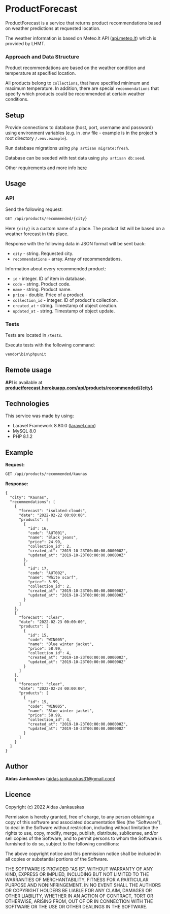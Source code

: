 # ProductForecast

ProductForecast is a service that returns product recommendations based on weather predictions at requested location.

The weather information is based on Meteo.lt API ([api.meteo.lt](https://api.meteo.lt)) which is provided by LHMT.

### Approach and Data Structure

Product recommendations are based on the weather condition and temperature at specified location.

All products belong to ```collections```, that have specified minimum and maximum temperature. In addition, there are special ```recommendations``` that specify which products could be recommended at certain weather conditions.

## Setup

Provide connections to database (host, port, username and password) using environment variables (e.g. in .env file - example is in the project's root directory ```/.env.example```). 

Run database migrations using ```php artisan migrate:fresh```. 

Database can be seeded with test data using ```php artisan db:seed```.

Other requirements and more info [here](https://laravel.com/docs/master/installation)

## Usage

### API

Send the following request:

``` bash
GET /api/products/recommended/{city}
```

Here ```{city}``` is a custom name of a place. The product list will be based on a weather forecast in this place.

Response with the following data in JSON format will be sent back:
- ```city``` - string. Requested city.
- ```recommendations``` - array. Array of recommendations.

Information about every recommended product:
- ```id``` - integer. ID of item in database.
- ```code``` - string. Product code.
- ```name``` - string. Product name.
- ```price``` - double. Price of a product.
- ```collection_id``` - integer. ID of product's collection.
- ```created_at``` - string. Timestamp of object creation.
- ```updated_at``` - string. Timestamp of object update.

### Tests

Tests are located in ```/tests```.

Execute tests with the following command:
``` bash
vendor\bin\phpunit
```

## Remote usage

**API** is available at **[productforecast.herokuapp.com/api/products/recommended/{city}](https://productforecast.herokuapp.com/api/products/recommended/vilnius)**

## Technologies

This service was made by using:
- Laravel Framework 8.80.0 ([laravel.com](https://laravel.com))
- MySQL 8.0
- PHP 8.1.2

## Example

**Request:** 
``` bash
GET /api/products/recommended/kaunas
```

**Response:**
```
{
  "city": "Kaunas",
  "recommendations": [
    {
      "forecast": "isolated-clouds",
      "date": "2022-02-22 00:00:00",
      "products": [
        {
          "id": 16,
          "code": "AUT001",
          "name": "Black jeans",
          "price": 24.99,
          "collection_id": 2,
          "created_at": "2019-10-23T00:00:00.000000Z",
          "updated_at": "2019-10-23T00:00:00.000000Z"
        },
        {
          "id": 17,
          "code": "AUT002",
          "name": "White scarf",
          "price": 3.99,
          "collection_id": 2,
          "created_at": "2019-10-23T00:00:00.000000Z",
          "updated_at": "2019-10-23T00:00:00.000000Z"
        }
      ]
    },
    {
      "forecast": "clear",
      "date": "2022-02-23 00:00:00",
      "products": [
        {
          "id": 15,
          "code": "WIN005",
          "name": "Blue winter jacket",
          "price": 58.99,
          "collection_id": 4,
          "created_at": "2019-10-23T00:00:00.000000Z",
          "updated_at": "2019-10-23T00:00:00.000000Z"
        }
      ]
    },
    {
      "forecast": "clear",
      "date": "2022-02-24 00:00:00",
      "products": [
        {
          "id": 15,
          "code": "WIN005",
          "name": "Blue winter jacket",
          "price": 58.99,
          "collection_id": 4,
          "created_at": "2019-10-23T00:00:00.000000Z",
          "updated_at": "2019-10-23T00:00:00.000000Z"
        }
      ]
    }
  ]
}
```

## Author

**Aidas Jankauskas** (aidas.jankauskas31@gmail.com)

## Licence

Copyright (c) 2022 Aidas Jankauskas

Permission is hereby granted, free of charge, to any person obtaining a copy
of this software and associated documentation files (the "Software"), to deal
in the Software without restriction, including without limitation the rights
to use, copy, modify, merge, publish, distribute, sublicense, and/or sell
copies of the Software, and to permit persons to whom the Software is
furnished to do so, subject to the following conditions:

The above copyright notice and this permission notice shall be included in all
copies or substantial portions of the Software.

THE SOFTWARE IS PROVIDED "AS IS", WITHOUT WARRANTY OF ANY KIND, EXPRESS OR
IMPLIED, INCLUDING BUT NOT LIMITED TO THE WARRANTIES OF MERCHANTABILITY,
FITNESS FOR A PARTICULAR PURPOSE AND NONINFRINGEMENT. IN NO EVENT SHALL THE
AUTHORS OR COPYRIGHT HOLDERS BE LIABLE FOR ANY CLAIM, DAMAGES OR OTHER
LIABILITY, WHETHER IN AN ACTION OF CONTRACT, TORT OR OTHERWISE, ARISING FROM,
OUT OF OR IN CONNECTION WITH THE SOFTWARE OR THE USE OR OTHER DEALINGS IN THE
SOFTWARE.